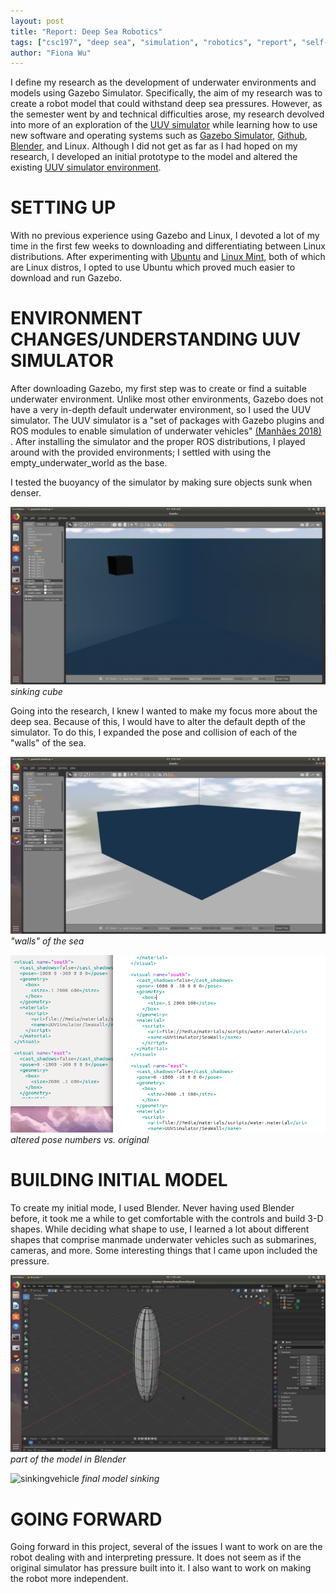 ```yaml
---
layout: post
title: "Report: Deep Sea Robotics"
tags: ["csc197", "deep sea", "simulation", "robotics", "report", "self-study"]
author: "Fiona Wu"
---
```


I define my research as the development of underwater environments and models using Gazebo Simulator. Specifically, the aim of my research was to create a robot model that could withstand deep sea pressures. However, as the semester went by and technical difficulties arose, my research devolved into more of an exploration of the [UUV simulator](https://uuvsimulator.github.io/) while learning how to use new software and operating systems such as [Gazebo Simulator](http://gazebosim.org/), [Github](https://github.com/), [Blender](https://www.blender.org/), and Linux. Although I did not get as far as I had hoped on my research, I developed an initial prototype to the model and altered the existing [UUV simulator environment](https://uuvsimulator.github.io/). 


# SETTING UP

With no previous experience using Gazebo and Linux, I devoted a lot of my time in the first few weeks to downloading and differentiating between Linux distributions. After experimenting with [Ubuntu](https://ubuntu.com/) and [Linux Mint](https://linuxmint.com/), both of which are Linux distros, I opted to use Ubuntu which proved much easier to download and run Gazebo. 

# ENVIRONMENT CHANGES/UNDERSTANDING UUV SIMULATOR

After downloading Gazebo, my first step was to create or find a suitable underwater environment. Unlike most other environments, Gazebo does not have a very in-depth default underwater environment, so I used the UUV simulator. The UUV simulator is a "set of packages with Gazebo plugins and ROS modules to enable simulation of underwater vehicles" [(Manhães 2018)](https://roscon.ros.org/2018/presentations/ROSCon2018_uuvsimulator.pdf) . After installing the simulator and the proper ROS distributions, I played around with the provided environments; I settled with using the empty_underwater_world as the base. 

I tested the buoyancy of the simulator by making sure objects sunk when denser.

![bouyancysinking](/assets/2019-12-13-report-deep-sea-robotics/buoyancysinking.png)
 *sinking cube* 

Going into the research, I knew I wanted to make my focus more about the deep sea. Because of this, I would have to alter the default depth of the simulator. To do this, I expanded the pose and collision of each of the "walls" of the sea.

![pose](/assets/2019-12-13-report-deep-sea-robotics/pose.png)
 *"walls" of the sea* 

![pose2newvsoriginal](/assets/2019-12-13-report-deep-sea-robotics/pose2newvsoriginal.png)
 *altered pose numbers vs. original* 

# BUILDING INITIAL MODEL

To create my initial mode, I used Blender. Never having used Blender before, it took me a while to get comfortable with the controls and build 3-D shapes. While deciding what shape to use, I learned a lot about different shapes that comprise manmade underwater vehicles such as submarines, cameras, and more. Some interesting things that I came upon included the pressure. 

![blenderpartofmodel](/assets/2019-12-13-report-deep-sea-robotics/blenderpartofmodel.png)
 *part of the model in Blender* 

![sinkingvehicle](/assets/2019-12-13-report-deep-sea-robotics/sinkingvehiclegif.gif)
 *final model sinking* 

# GOING FORWARD

Going forward in this project, several of the issues I want to work on are the robot dealing with and interpreting pressure. It does not seem as if the original simulator has pressure built into it. I also want to work on making the robot more independent. 
